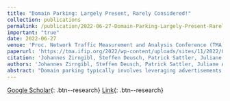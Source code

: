 ```yaml
---
title: "Domain Parking: Largely Present, Rarely Considered!"
collection: publications
permalink: /publication/2022-06-27-Domain-Parking-Largely-Present-Rarely-Considered
important: "true"
date: 2022-06-27
venue: 'Proc. Network Traffic Measurement and Analysis Conference (TMA)'
paperurl: 'https://tma.ifip.org/2022/wp-content/uploads/sites/11/2022/06/tma2022-paper26.pdf'
citation: 'Johannes Zirngibl, Steffen Deusch, Patrick Sattler, Juliane Aulbach, Georg Carle, Mattijs Jonker&quot;Domain Parking: Largely Present, Rarely Considered!.&quot; Proc. Network Traffic Measurement and Analysis Conference (TMA), 2022.'
authors: 'Johannes Zirngibl, Steffen Deusch, Patrick Sattler, Juliane Aulbach, Georg Carle, Mattijs Jonker'
abstract: "Domain parking typically involves leveraging advertisements to generate revenue on otherwise inactive domain names. Their content is rarely of real value to users and tends to be highly similar across parked domains. They have commonalities beyond content alone: parked domains can share hosting and DNS infrastructure. Parking rarely receives special treatment in existing studies (e.g., content analyses or infrastructure concentration studies). While the presence and possible bias introduced by parked pages is sometimes acknowledged in studies, the studies still treat parked domains as any other, either because differentiation is infeasible, or because doing so is considered out-of-scope. We argue that the impact of parked domains on analyses regarding the current state and future development of the Internet should not be overlooked. In this paper, we motivate this argument through quantification, and take steps towards helping other researchers identify parked domains. We systematically collect a list of 82 parking services and develop DNS-based indicators to help identify parked domains. We next quantify the presence of parked domains, using large-scale DNS data containing hundreds of millions of registered domain names, representative for a significant part of the global DNS namespace. Overall, we pinpoint 60 M parked domains, which is a significant percentage of all names under consideration (23 %) and identify up to 4 % of domains from top lists to be parked. These findings demonstrate that the effect of parked pages is potentially pronounced. We also break down into the various parking services and DNS zones. This helps us demonstrate and further discuss the effect that domain parking can have on research and Internet consolidation."
---
```

[Google Scholar](https://scholar.google.com/scholar?q=Domain+Parking:+Largely+Present,+Rarely+Considered!){: .btn--research} [Link](https://tma.ifip.org/2022/wp-content/uploads/sites/11/2022/06/tma2022-paper26.pdf){: .btn--research}